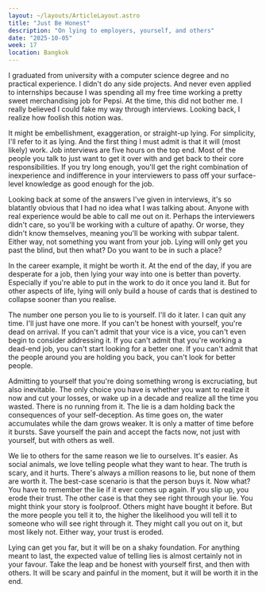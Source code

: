 ```yaml
---
layout: ~/layouts/ArticleLayout.astro
title: "Just Be Honest"
description: "On lying to employers, yourself, and others"
date: "2025-10-05"
week: 17
location: Bangkok
---
```


I graduated from university with a computer science degree and no practical experience. I didn't do any side projects. And never even applied to internships because I was spending all my free time working a pretty sweet merchandising job for Pepsi. At the time, this did not bother me. I really believed I could fake my way through interviews. Looking back, I realize how foolish this notion was.

It might be embellishment, exaggeration, or straight-up lying. For simplicity, I'll refer to it as lying. And the first thing I must admit is that it will (most likely) work. Job interviews are five hours on the top end. Most of the people you talk to just want to get it over with and get back to their core responsibilities. If you try long enough, you'll get the right combination of inexperience and indifference in your interviewers to pass off your surface-level knowledge as good enough for the job.

Looking back at some of the answers I've given in interviews, it's so blatantly obvious that I had no idea what I was talking about. Anyone with real experience would be able to call me out on it. Perhaps the interviewers didn't care, so you'll be working with a culture of apathy. Or worse, they didn't know themselves, meaning you'll be working with subpar talent. Either way, not something you want from your job. Lying will only get you past the blind, but then what? Do you want to be in such a place?

In the career example, it might be worth it. At the end of the day, if you are desperate for a job, then lying your way into one is better than poverty. Especially if you're able to put in the work to do it once you land it. But for other aspects of life, lying will only build a house of cards that is destined to collapse sooner than you realise.

The number one person you lie to is yourself. I'll do it later. I can quit any time. I'll just have one more. If you can't be honest with yourself, you're dead on arrival. If you can't admit that your vice is a vice, you can't even begin to consider addressing it. If you can't admit that you're working a dead-end job, you can't start looking for a better one. If you can't admit that the people around you are holding you back, you can't look for better people. 

Admitting to yourself that you're doing something wrong is excruciating, but also inevitable. The only choice you have is whether you want to realize it now and cut your losses, or wake up in a decade and realize all the time you wasted. There is no running from it. The lie is a dam holding back the consequences of your self-deception. As time goes on, the water accumulates while the dam grows weaker. It is only a matter of time before it bursts. Save yourself the pain and accept the facts now, not just with yourself, but with others as well.

We lie to others for the same reason we lie to ourselves. It's easier. As social animals, we love telling people what they want to hear. The truth is scary, and it hurts. There's always a million reasons to lie, but none of them are worth it. The best-case scenario is that the person buys it. Now what? You have to remember the lie if it ever comes up again. If you slip up, you erode their trust. The other case is that they see right through your lie. You might think your story is foolproof. Others might have bought it before. But the more people you tell it to, the higher the likelihood you will tell it to someone who will see right through it. They might call you out on it, but most likely not. Either way, your trust is eroded. 

Lying can get you far, but it will be on a shaky foundation. For anything meant to last, the expected value of telling lies is almost certainly not in your favour. Take the leap and be honest with yourself first, and then with others. It will be scary and painful in the moment, but it will be worth it in the end.
